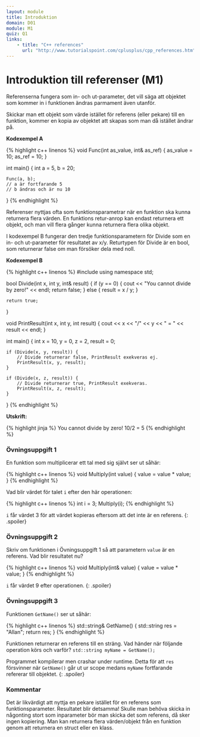 ```yaml
---
layout: module
title: Introduktion
domain: D01
module: M1
quiz: Q1
links:
    - title: "C++ references"
      url: "http://www.tutorialspoint.com/cplusplus/cpp_references.htm"
---
```


# Introduktion till referenser (M1)

Referenserna fungera som in- och ut-parameter, det vill säga att objektet som kommer in i funktionen ändras parmament även utanför.

Skickar man ett objekt som värde istället för referens (eller pekare) till en funktion, kommer en kopia av objektet att skapas som man då istället ändrar på.

__Kodexempel A__

{% highlight c++ linenos %}
void Func(int as_value, int& as_ref) {
    as_value = 10;
    as_ref = 10;
}

int main() {
    int a = 5,
        b = 20;

    Func(a, b);
    // a är fortfarande 5
    // b ändras och är nu 10
}
{% endhighlight %}

Referenser nyttjas ofta som funktionsparametrar när en funktion ska kunna returnera flera värden. En funktions retur-anrop kan endast returnera ett objekt, och man vill flera gånger kunna returnera flera olika objekt.

I kodexempel B fungerar den tredje funktionsparametern för Divide som en in- och ut-parameter för resultatet av x/y. Returtypen för Divide är en bool, som returnerar false om man försöker dela med noll.

__Kodexempel B__

{% highlight c++ linenos %}
#include <iostream>
using namespace std;

bool Divide(int x, int y, int& result) {
    if (y == 0) {
        cout << "You cannot divide by zero!" << endl;
        return false;
    } else {
        result = x / y;
    }

    return true;
}

void PrintResult(int x, int y, int result) {
    cout << x << "/" << y << " = " << result << endl;
}

int main() {
    int x = 10,
        y = 0,
        z = 2,
        result = 0;

    if (Divide(x, y, result)) {
        // Divide returnerar false, PrintResult exekveras ej.
        PrintResult(x, y, result);
    }

    if (Divide(x, z, result)) {
        // Divide returnerar true, PrintResult exekveras.
        PrintResult(x, z, result);
    }
}
{% endhighlight %}

__Utskrift:__ 

{% highlight jinja %}
You cannot divide by zero!
10/2 = 5
{% endhighlight %}


### Övningsuppgift 1

En funktion som multiplicerar ett tal med sig självt ser ut såhär:

{% highlight c++ linenos %}
void Multiply(int value) {
    value = value * value;
}
{% endhighlight %}

Vad blir värdet för talet `i` efter den här operationen:

{% highlight c++ linenos %}
int i = 3;
Multiply(i);
{% endhighlight %}

`i` får värdet 3 för att värdet kopieras eftersom att det inte är en referens.
{: .spoiler}

### Övningsuppgift 2

Skriv om funktionen i Övningsuppgift 1 så att parametern `value` är en referens. Vad blir resultatet nu?

{% highlight c++ linenos %}
void Multiply(int& value) {
    value = value * value;
}
{% endhighlight %}

`i` får värdet 9 efter operationen.
{: .spoiler}

### Övningsuppgift 3

Funktionen `GetName()` ser ut såhär:

{% highlight c++ linenos %}
std::string& GetName() {
    std::string res = "Allan";
    return res;
}
{% endhighlight %}

Funktionen returnerar en referens till en sträng. Vad händer när följande operation körs och varför? `std::string myName = GetName();`

Programmet kompilerar men crashar under runtime. Detta för att `res` försvinner när `GetName()` går ut ur scope medans `myName` fortfarande refererar till objektet.
{: .spoiler}

### Kommentar

Det är likvärdigt att nyttja en pekare istället för en referens som funktionsparameter. Resultatet blir detsamma! Skulle man behöva skicka in någonting stort som inparameter bör man skicka det som referens, då sker ingen kopiering. Man kan returnera flera värden/objekt från en funktion genom att returnera en struct eller en klass.
